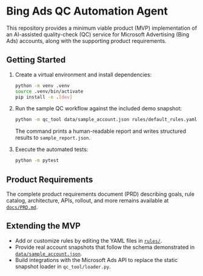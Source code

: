# Bing Ads QC Automation Agent

This repository provides a minimum viable product (MVP) implementation of an AI-assisted quality-check (QC) service for Microsoft Advertising (Bing Ads) accounts, along with the supporting product requirements.

## Getting Started

1. Create a virtual environment and install dependencies:

   ```bash
   python -m venv .venv
   source .venv/bin/activate
   pip install -e .[dev]
   ```

2. Run the sample QC workflow against the included demo snapshot:

   ```bash
   python -m qc_tool data/sample_account.json rules/default_rules.yaml --output sample_report.json
   ```

   The command prints a human-readable report and writes structured results to `sample_report.json`.

3. Execute the automated tests:

   ```bash
   python -m pytest
   ```

## Product Requirements

The complete product requirements document (PRD) describing goals, rule catalog, architecture, APIs, rollout, and more remains available at [`docs/PRD.md`](docs/PRD.md).

## Extending the MVP

* Add or customize rules by editing the YAML files in [`rules/`](rules).
* Provide real account snapshots that follow the schema demonstrated in [`data/sample_account.json`](data/sample_account.json).
* Build integrations with the Microsoft Ads API to replace the static snapshot loader in `qc_tool/loader.py`.
